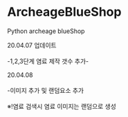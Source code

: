 # ArcheageBlueShop
Python archeage blueShop

20.04.07 업데이트<br> 
<br>-1,2,3단계 염료 제작 갯수 추가-<br>

20.04.08<br>
<br>-이미지 추가 및 랜덤요소 추가<br>
<br>※!염료 검색시 염료 이미지는 랜덤으로 생성<br>

